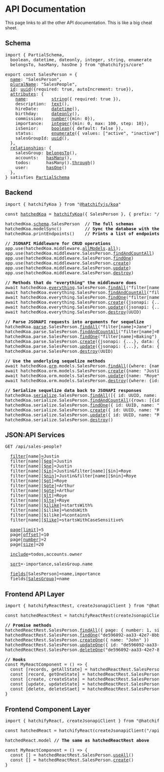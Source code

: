 # API Documentation

This page links to all the other API documentation. This is like a big cheat sheet.

## Schema

<pre>
import { PartialSchema, 
  boolean, datetime, dateonly, integer, string, enumerate
  belongsTo, hasMany, hasOne } from "@hatchifyjs/core"
  
export const SalesPerson = {
  <a href="core/PartialSchema.md#name">name</a>: "SalesPerson",
  <a href="core/PartialSchema.md#pluralname">pluralName</a>: "SalesPeople",
  <a href="core/PartialSchema.md#id">id</a>: <a href="core/attribute-types/uuid.md">uuid</a>({required: true, autoIncrement: true}),
  <a href="./core/attribute-types/README.md">attributes</a>: {
    <a href="core/PartialSchema#general-guidelines">name</a>:         <a href="core/attribute-types/string.md">string</a>({ required: true }),
    description:  <a href="core/attribute-types/text.md">text</a>(),
    hireDate:     <a href="core/attribute-types/datetime.md">datetime</a>(),
    birthday:     <a href="./core/attribute-types/datetime.md">dateonly</a>(),
    commission:   <a href="./core/attribute-types/number.md">number</a>({min: 0}),
    importance:   <a href="core/attribute-types/integer.md">integer</a>({min: 0, max: 100, step: 10}),
    isSenior:     <a href="core/attribute-types/boolean.md">boolean</a>({ default: false }),
    status:       <a href="core/attribute-types/enum.md">enumerate</a>({ values: ["active", "inactive"] }),
    salesGroupId: <a href="./core/attribute-types/uuid.md">uuid</a>(),
  },
  <a href="./core/relationship-types/README.md">relationships</a>: {
    salesGroup: <a href="core/relationship-types/belongs-to.md">belongsTo</a>(),
    accounts:   <a href="core/relationship-types/has-many.md">hasMany</a>(),
    todos:      hasMany().<a href="core/relationship-types/has-many-through.md">through</a>()
    user:       <a href="./core/relationship-types/has-one.md">hasOne</a>()
  },
} satisfies <a href="core/PartialSchema.md">PartialSchema</a>
</pre>

## Backend

<pre>
import { hatchifyKoa } from "<a href="./koa/README.md">@hatchifyjs/koa</a>"
  
const <a href="./koa/README.md#hatchedkoa">hatchedKoa</a> = <a href="./koa/README.md#hatchifykoa">hatchifyKoa</a>({ SalesPerson }, { prefix: "/api" })

hatchedKoa.<a href="core/README.md">schema</a>.SalesPerson  <b>// The full schemas</b>
hatchedKoa.modelSync()         <b>// Sync the database with the schema</b>
hatchedKoa.printEndpoints()    <b>// Prints a list of endpoints generated by Hatchify</b>

<b>// JSONAPI Middleware for CRUD operations</b>
app.use(hatchedKoa.middleware.<a href="./koa/hatchedKoa.middleware.md#hatchedkoamiddlewareallmodels">allModels</a>.<a href="./koa/hatchedKoa.middleware.md#all">all</a>);
app.use(hatchedKoa.middleware.SalesPerson.<a href="./koa/hatchedKoa.middleware.md#findandcountall">findAndCountAll</a>)
app.use(hatchedKoa.middleware.SalesPerson.<a href="./koa/hatchedKoa.middleware.md#findone">findOne</a>)
app.use(hatchedKoa.middleware.SalesPerson.<a href="./koa/hatchedKoa.middleware.md#create">create</a>)
app.use(hatchedKoa.middleware.SalesPerson.<a href="./koa/hatchedKoa.middleware.md#update">update</a>)
app.use(hatchedKoa.middleware.SalesPerson.<a href="./koa/hatchedKoa.middleware.md#destroy">destroy</a>)

<b>// Methods that do "everything" the middleware does</b>
await hatchedKoa.<a href="./koa/hatchedKoa.everything.md">everything</a>.SalesPerson.<a href="./koa/hatchedKoa.everything.md#findall">findAll</a>("filter[name]=Jane")
await hatchedKoa.everything.SalesPerson.<a href="./koa/hatchedKoa.everything.md#findandcountall">findAndCountAll</a>("filter[name]=Baking")
await hatchedKoa.everything.SalesPerson.<a href="./koa/hatchedKoa.everything.md#findOne">findOne</a>("filter[name]=Baking")
await hatchedKoa.everything.SalesPerson.<a href="./koa/hatchedKoa.everything.md#create">create</a>({jsonapi: {...}, data: {...}})
await hatchedKoa.everything.SalesPerson.<a href="./koa/hatchedKoa.everything.md#update">update</a>({jsonapi: {...}, data: {...}}, UUID)
await hatchedKoa.everything.SalesPerson.<a href="./koa/hatchedKoa.everything.md#destroy">destroy</a>(UUID)

<b>// Parse JSONAPI requests into arguments for sequelize</b>
hatchedKoa.<a href="./koa/hatchedKoa.parse.md">parse</a>.SalesPerson.<a href="./koa/hatchedKoa.parse.md#findall">findAll</a>("filter[name]=Jane")
hatchedKoa.parse.SalesPerson.<a href="./koa/hatchedKoa.parse.md#findandcountall">findAndCountAll</a>("filter[name]=Baking")
hatchedKoa.parse.SalesPerson.<a href="./koa/hatchedKoa.parse.md#findOne">findOne</a>("filter[name]=Baking")
hatchedKoa.parse.SalesPerson.<a href="./koa/hatchedKoa.parse.md#create">create</a>({jsonapi: {...}, data: {...}})
hatchedKoa.parse.SalesPerson.<a href="./koa/hatchedKoa.parse.md#update">update</a>({jsonapi: {...}, data: {...}}, UUID)
hatchedKoa.parse.SalesPerson.<a href="./koa/hatchedKoa.parse.md#destroy">destroy</a>(UUID)

<b>// Use the underlying sequelize methods</b>
await hatchedKoa.<a href="https://sequelize.org/docs/v6/core-concepts/model-basics/#model-definition">orm</a>.models.SalesPerson.<a href="https://sequelize.org/docs/v6/core-concepts/model-querying-basics/#specifying-attributes-for-select-queries">findAll</a>({where: {name: "Jane"}})
await hatchedKoa.orm.models.SalesPerson.<a href="https://sequelize.org/docs/v6/core-concepts/model-querying-basics/#simple-insert-queries">create</a>({name: "Justin"})
await hatchedKoa.orm.models.SalesPerson.<a href="https://sequelize.org/docs/v6/core-concepts/model-querying-basics/#simple-update-queries">update</a>({name: "Roye"},{where: {id: UUID}})
await hatchedKoa.orm.models.SalesPerson.<a href="https://sequelize.org/docs/v6/core-concepts/model-querying-basics/#simple-delete-queries">destroy</a>({where: {id: UUID}})

<b>// Serialize sequelize data back to JSONAPI responses</b>
hatchedKoa.<a href="./koa/hatchedKoa.parse.md">serialize</a>.SalesPerson.<a href="./koa/hatchedKoa.serialize.md#findall">findAll</a>([{ id: UUID, name: "Roye" }])
hatchedKoa.serialize.SalesPerson.<a href="./koa/hatchedKoa.serialize.md#findandcountall">findAndCountAll</a>({rows: [{id: UUID, ...}], count: 1})
hatchedKoa.serialize.SalesPerson.<a href="./koa/hatchedKoa.serialize.md#findOne">findOne</a>({ id: UUID, name: "Roye" })
hatchedKoa.serialize.SalesPerson.<a href="./koa/hatchedKoa.serialize.md#create">create</a>({ id: UUID, name: "Roye" })
hatchedKoa.serialize.SalesPerson.<a href="./koa/hatchedKoa.serialize.md#update">update</a>({ id: UUID, name: "Roye" })
hatchedKoa.serialize.SalesPerson.<a href="./koa/hatchedKoa.serialize.md#destroy">destroy</a>()
</pre>

## JSON:API Services

<pre>
GET /api/sales-people?

  <a href="./jsonapi/reading/filtering/README.md">filter</a>[name]<a href="./jsonapi/reading/filtering/no-operator.md">=</a>Justin
  filter[name][<a href="./jsonapi/reading/filtering/%24eq.md">$eq</a>]=Justin
  filter[name][<a href="./jsonapi/reading/filtering/%24ne.md">$ne</a>]=Justin
  filter[name][<a href="./jsonapi/reading/filtering/%24in.md">$in</a>]=Justin&filter[name][$in]=Roye
  filter[name][<a href="./jsonapi/reading/filtering/%24nin.md">$nin</a>]=Justin&filter[name][$nin]=Roye
  filter[name][<a href="./jsonapi/reading/filtering/%24gt.md">$gt</a>]=Roye
  filter[name][<a href="./jsonapi/reading/filtering/%24gte.md">$gte</a>]=Arthur
  filter[name][<a href="./jsonapi/reading/filtering/%24gte.md">$gte</a>]=Arthur
  filter[name][<a href="./jsonapi/reading/filtering/%24lt.md">$lt</a>]=Roye
  filter[name][<a href="./jsonapi/reading/filtering/%24lte.md">$lte</a>]=Roye
  filter[name][<a href="./jsonapi/reading/filtering/%24ilike.md">$ilike</a>]=startsWith%
  filter[name][$ilike]=%endsWith
  filter[name][$ilike]=%contains%
  filter[name][<a href="./jsonapi/reading/filtering/%24like.md">$like</a>]=startsWithCaseSensitive%
  
  <a href="./jsonapi/reading/paginating/README.md">page</a>[<a href="./jsonapi/reading/paginating/README.md#offset-and-limit-pagination">limit</a>]=5
  page[<a href="./jsonapi/reading/paginating/README.md#offset-and-limit-pagination">offset</a>]=10
  page[<a href="./jsonapi/reading/paginating/README.md#page-based-pagination">number</a>]=2
  page[<a href="./jsonapi/reading/paginating/README.md#page-based-pagination">size</a>]=20

  <a href="./jsonapi/reading/relationships/README.md">include</a>=todos,accounts.owner

  <a href="./jsonapi/reading/sorting/README.md">sort</a>=-importance,salesGroup.name

  <a href="./jsonapi/reading/sparse-fields/README.md">fields</a>[SalesPerson]=name,importance
  fields[<a href="./jsonapi/reading/sparse-fields/README.md#example-with-relationships">SalesGroup</a>]=name
</pre>

## Frontend API Layer

<pre>
import { hatchifyReactRest, createJsonapiClient } from "@hatchifyjs/react-jsonapi";

const hatchedReactRest = hatchifyReactRest(createJsonapiClient("/api", { SalesPerson }))

<b>// Promise methods</b>
hatchedReactRest.SalesPerson.<a href="">findAll</a>({ page: { number: 1, size: 10 }})
hatchedReactRest.SalesPerson.<a href="">findOne</a>("de596092-aa33-42e7-8bb7-09ec5b20d73f")
hatchedReactRest.SalesPerson.<a href="">createOne</a>({ name: "John" })
hatchedReactRest.SalesPerson.<a href="">updateOne</a>({ id: "de596092-aa33-42e7-8bb7-09ec5b20d73f", name: "Johnny" })
hatchedReactRest.SalesPerson.<a href="">deleteOne</a>("de596092-aa33-42e7-8bb7-09ec5b20d73f")

<b>// Hooks</b>
const MyReactComponent = () => {
  const [records, getAllState] = hatchedReactRest.SalesPerson.<a href="">useAll</a>({ page: { number: 1, size: 10 }})
  const [record, getOneState] = hatchedReactRest.SalesPerson.<a href="">useOne</a>("de596092-aa33-42e7-8bb7-09ec5b20d73f")
  const [create, createState] = hatchedReactRest.SalesPerson.<a href="">useCreateOne</a>()
  const [update, updateState] = hatchedReactRest.SalesPerson.<a href="">useUpdateOne</a>()
  const [delete, deleteStaet] = hatchedReactRest.SalesPerson.<a href="">useDeleteOne</a>()
}
</pre>

## Frontend Component Layer

<pre>
import { hatchifyReact, createJsonapiClient } from "@hatchifyjs/react-jsonapi";

const hatchedReact = hatchifyReact(createJsonapiClient("/api", Schemas))

hatchedReact.<a>model</a> <b>// The same as hatchedReactRest above</b>

const MyReactComponent = () => {
  const [] = hatchedReactRest.SalesPerson.<a href="">useAll</a>()
  const [] = hatchedReactRest.SalesPerson.<a href="">create</a>()
}
</pre>

